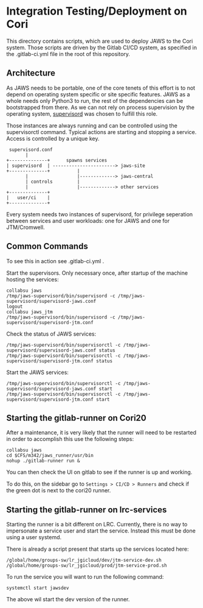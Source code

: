 # Integration Testing/Deployment on Cori

This directory contains scripts, which are used to deploy JAWS to the Cori system. Those scripts
are driven by the Gitlab CI/CD system, as specified in the .gitlab-ci.yml file in the root of
this repository.

## Architecture

As JAWS needs to be portable, one of the core tenets of this effort is to not depend on operating
system specific or site specific features. JAWS as a whole needs only Python3 to run, the rest
of the dependencies can be bootstrapped from there. As we can not rely on process supervision by
the operating system, [supervisord](https://www.supervisord.org) was chosen to fulfill this role.

Those instances are always running and can be controlled using the supervisorctl command. Typical
actions are starting and stopping a service. Access is controlled by a unique key.

     supervisord.conf
           |
    +--------------+      spawns services
    | supervisord  | -----------------------> jaws-site
    +--------------+          |
           |                  |-------------> jaws-central
           | controls         |
           |                  |-------------> other services
    +--------------+
    |   user/ci    |
    +--------------+

Every system needs two instances of supervisord, for privilege seperation between services and
user workloads: one for JAWS and one for JTM/Cromwell.


## Common Commands

To see this in action see .gitlab-ci.yml .

Start the supervisors. Only necessary once, after startup of the machine hosting the services: 

    collabsu jaws
    /tmp/jaws-supervisord/bin/supervisord -c /tmp/jaws-supervisord/supervisord-jaws.conf 
    logout
    collabsu jaws_jtm
    /tmp/jaws-supervisord/bin/supervisord -c /tmp/jaws-supervisord/supervisord-jtm.conf

Check the status of JAWS services:

    /tmp/jaws-supervisord/bin/supervisorctl -c /tmp/jaws-supervisord/supervisord-jaws.conf status
    /tmp/jaws-supervisord/bin/supervisorctl -c /tmp/jaws-supervisord/supervisord-jtm.conf status

Start the JAWS services:

    /tmp/jaws-supervisord/bin/supervisorctl -c /tmp/jaws-supervisord/supervisord-jaws.conf start
    /tmp/jaws-supervisord/bin/supervisorctl -c /tmp/jaws-supervisord/supervisord-jtm.conf start

## Starting the gitlab-runner on Cori20
After a maintenance, it is very likely that the runner will need to be restarted
in order to accomplish this use the following steps:

    collabsu jaws
    cd $CFS/m342/jaws_runner/usr/bin
    nohup ./gitlab-runner run &

You can then check the UI on gitlab to see if the runner is up and working.

To do this, on the sidebar go to `Settings > CI/CD > Runners` and check if
the green dot is next to the cori20 runner.  


## Starting the gitlab-runner on lrc-services
Starting the runner is a bit different on LRC. Currently, there is no way to
impersonate a service user and start the service. Instead this must be done
using a user systemd. 

There is already a script present that starts up the services located here:  

    /global/home/groups-sw/lr_jgicloud/dev/jtm-service-dev.sh
    /global/home/groups-sw/lr_jgicloud/prod/jtm-service-prod.sh

To run the service you will want to run the following command:  

    systemctl start jawsdev

The above wil start the dev version of the runner. 
